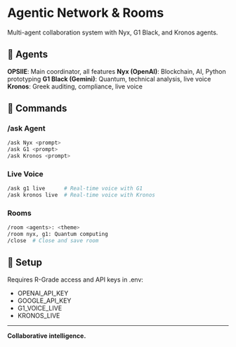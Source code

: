 # Agentic Network & Rooms

Multi-agent collaboration system with Nyx, G1 Black, and Kronos agents.

## 🤖 Agents

**OPSIIE**: Main coordinator, all features
**Nyx (OpenAI)**: Blockchain, AI, Python prototyping
**G1 Black (Gemini)**: Quantum, technical analysis, live voice
**Kronos**: Greek auditing, compliance, live voice

## 📝 Commands

### /ask Agent
```bash
/ask Nyx <prompt>
/ask G1 <prompt>
/ask Kronos <prompt>
```

### Live Voice
```bash
/ask g1 live      # Real-time voice with G1
/ask kronos live  # Real-time voice with Kronos
```

### Rooms
```bash
/room <agents>: <theme>
/room nyx, g1: Quantum computing
/close  # Close and save room
```

## 🔧 Setup

Requires R-Grade access and API keys in .env:
- OPENAI_API_KEY
- GOOGLE_API_KEY  
- G1_VOICE_LIVE
- KRONOS_LIVE

---

**Collaborative intelligence.**
